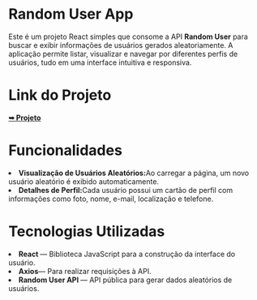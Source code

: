 <h1>Random User App</h1>

<p>
Este é um projeto React simples que consome a API <strong> Random User</strong> para buscar e exibir informações de usuários gerados aleatoriamente. A aplicação permite listar, visualizar e navegar por diferentes perfis de usuários, tudo em uma interface intuitiva e responsiva.
</p>


<h1>Link do Projeto</h1>
<a href="https://react-random-user-five.vercel.app/" rel="nofollow"><strong>➥ Projeto</strong></a></p>


<h1>Funcionalidades</h1>
<li><strong>Visualização de Usuários Aleatórios:</strong>Ao carregar a página, um novo usuário aleatório é exibido automaticamente.</li>
<li><strong>Detalhes de Perfil:</strong>Cada usuário possui um cartão de perfil com informações como foto, nome, e-mail, localização e telefone.</li>

<h1>Tecnologias Utilizadas</h1>
<li><strong>React </strong>— Biblioteca JavaScript para a construção da interface do usuário.</li>
<li><strong>Axios</strong>— Para realizar requisições à API.</li>
<li><strong>Random User API </strong> — API pública para gerar dados aleatórios de usuários.</li>

<br>
<br>
